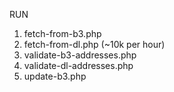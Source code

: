 RUN
1. fetch-from-b3.php
2. fetch-from-dl.php (~10k per hour)
3. validate-b3-addresses.php
4. validate-dl-addresses.php
5. update-b3.php